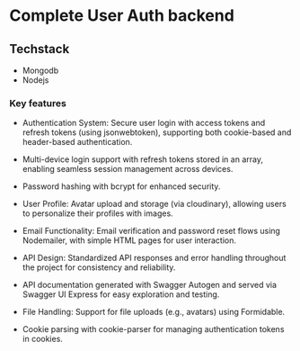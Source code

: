 # Complete User Auth backend

## Techstack

- Mongodb
- Nodejs

### Key features

- Authentication System: Secure user login with access tokens and refresh tokens (using jsonwebtoken), supporting both cookie-based and header-based authentication. 

- Multi-device login support with refresh tokens stored in an array, enabling seamless session management across devices. 

- Password hashing with bcrypt for enhanced security. 

- User Profile: Avatar upload and storage (via cloudinary), allowing users to personalize their profiles with images. 

- Email Functionality: Email verification and password reset flows using Nodemailer, with simple HTML pages for user interaction. 

- API Design: Standardized API responses and error handling throughout the project for consistency and reliability. 

- API documentation generated with Swagger Autogen and served via Swagger UI Express for easy exploration and testing. 

- File Handling: Support for file uploads (e.g., avatars) using Formidable. 

- Cookie parsing with cookie-parser for managing authentication tokens in cookies.

